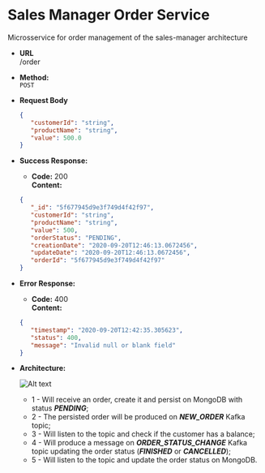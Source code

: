 # Sales Manager Order Service

Microsservice for order management of the sales-manager architecture

* **URL**\
/order

* **Method:**\
 `POST`
 
 *  **Request Body**
    ```json
    {
       "customerId": "string",
       "productName": "string",
       "value": 500.0
    }
    ```
 * **Success Response:**
 
    * **Code:** 200 <br />
        **Content:**
    ```json
    {
       "_id": "5f677945d9e3f749d4f42f97",
       "customerId": "string",
       "productName": "string",
       "value": 500,
       "orderStatus": "PENDING",
       "creationDate": "2020-09-20T12:46:13.0672456",
       "updateDate": "2020-09-20T12:46:13.0672456",
       "orderId": "5f677945d9e3f749d4f42f97"
    }
    ```
    
* **Error Response:**

    * **Code:** 400 <br />
        **Content:** 
    ```json
    {
       "timestamp": "2020-09-20T12:42:35.305623",
       "status": 400,
       "message": "Invalid null or blank field"
    }
    ```
  
 * **Architecture:**
 
    ![Alt text](https://user-images.githubusercontent.com/51386403/93714108-e232b080-fb36-11ea-9881-894dd0f900a2.png "Architecture")
    * 1 - Will receive an order, create it and persist on MongoDB with status ***PENDING***;
    * 2 - The persisted order will be produced on ***NEW_ORDER*** Kafka topic;
    * 3 - Will listen to the topic and check if the customer has a balance;
    * 4 - Will produce a message on ***ORDER_STATUS_CHANGE*** Kafka topic updating the order status (***FINISHED*** or ***CANCELLED***);
    * 5 - Will listen to the topic and update the order status on MongoDB.
    
    
    